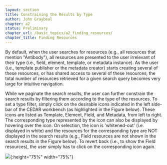 ```yaml
---
layout: section
title: Constraining the Results by Type
author: John Graybeal
chapter: a2
status: Preliminary
chapter_url: /basic_topics/a2_finding_resources/
chapter_title: Finding Resources
---
```


By default, when the user searches for resources (e.g., all resources that mention "Antibody"), all resources are presented to the user irrelevant of their type (i.e., field, element, template, or metadata instance). As the user (i.e., template publisher or the metadata creator) starts creating several of these resources, or has shared access to several of these resources, the total number of resources retrieved for a given search query becomes very large for intuitive navigation. 

While we paginate the search results, the user can further constrain the search results by filtering them according to the type of the resources. To set a type filter, simply click on the desirable icons indicated in the left side-bar of the CEDAR workbench (as highlighted in the Figure below). These icons are listed as Template, Element, Field, and Metadata, from left to right. The corresponding type represented by the icon can also be displayed by hovering over the icon. On selection, the icon is 'whitened-out' (i.e. displayed in white) and the resources for the corresponding type are NOT displayed in the search results (e.g., Field resources are not shown in the search results in the Figure below). To revert back (i.e., to show the Field resources), the user simply has to click on the corresponding icon again.

![](https://github.com/metadatacenter/cedar-manual/raw/master/docs/assets/imgs/filter.png){:height="75%" width="75%"}
